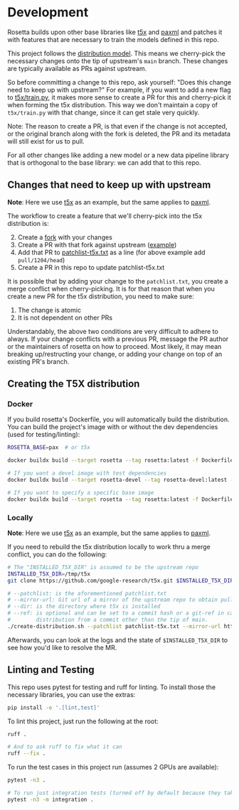 # Development
Rosetta builds upon other base libraries like [t5x](https://github.com/google-research/t5x)
and [paxml](https://github.com/google/paxml) and patches it with features
that are necessary to train the models defined in this repo.

This project follows the [distribution model](https://opensource.com/article/18/7/forks-vs-distributions). This means
we cherry-pick the necessary changes onto the tip of upstream's `main` branch. These changes are typically available as PRs
against upstream.

So before committing a change to this repo, ask yourself: "Does this change need to keep up with
upstream?" For example, if you want to add a new flag to [t5x/train.py](https://github.com/google-research/t5x/blob/main/t5x/train.py),
it makes more sense to create a PR for this and cherry-pick it when forming the t5x distribution.
This way we don't maintain a copy of `t5x/train.py` with that change, since it can get stale
very quickly.

Note: The reason to create a PR, is that even if the change is not accepted, or the original
branch along with the fork is deleted, the PR and its metadata will still exist for us to
pull.

For all other changes like adding a new model or a new data pipeline library that is orthogonal to
the base library: we can add that to this repo.

## Changes that need to keep up with upstream
**Note**: Here we use [t5x](https://github.com/google-research/t5x) as an example, but the same applies to [paxml](https://github.com/google/paxml).

The workflow to create a feature that we'll cherry-pick into the t5x distribution is:

2. Create a [fork](https://github.com/google-research/t5x/fork) with your changes
3. Create a PR with that fork against upstream ([example](https://github.com/google-research/t5x/pull/1204))
4. Add that PR to [patchlist-t5x.txt](../patchlist-t5x.txt) as a line (for above example add `pull/1204/head`)
5. Create a PR in this repo to update patchlist-t5x.txt

It is possible that by adding your change to the `patchlist.txt`, you create a merge conflict
when cherry-picking. It is for that reason that when you create a new PR for the t5x
distribution, you need to make sure:

1. The change is atomic
2. It is not dependent on other PRs

Understandably, the above two conditions are very difficult to adhere to always. If your change
conflicts with a previous PR, message the PR author or the maintainers of rosetta on how to
proceed. Most likely, it may mean breaking up/restructing your change, or adding your change
on top of an existing PR's branch.

## Creating the T5X distribution

### Docker
If you build rosetta's Dockerfile, you will automatically build the distribution.
You can build the project's image with or without the dev dependencies (used for testing/linting):
```bash
ROSETTA_BASE=pax  # or t5x

docker buildx build --target rosetta --tag rosetta:latest -f Dockerfile.${ROSETTA_BASE} .

# If you want a devel image with test dependencies
docker buildx build --target rosetta-devel --tag rosetta-devel:latest -f Dockerfile.${ROSETTA_BASE} .

# If you want to specify a specific base image
docker buildx build --target rosetta --tag rosetta:latest -f Dockerfile.${ROSETTA_BASE} --build-arg BASE_IMAGE=ghcr.io/nvidia/${ROSETTA_BASE}:nightly-2023-05-01 .
```

### Locally
**Note**: Here we use [t5x](https://github.com/google-research/t5x) as an example, but the same applies to [paxml](https://github.com/google/paxml).

If you need to rebuild the t5x distribution locally to work thru a merge conflict,
you can do the following:
```bash
# The "INSTALLED_T5X_DIR" is assumed to be the upstream repo
INSTALLED_T5X_DIR=/tmp/t5x
git clone https://github.com/google-research/t5x.git $INSTALLED_T5X_DIR

# --patchlist: is the aforementioned patchlist.txt 
# --mirror-url: Git url of a mirror of the upstream repo to obtain pull requests or branches
# --dir: is the directory where t5x is installed
# --ref: is optional and can be set to a commit hash or a git-ref in case you want to build the
#        distribution from a commit other than the tip of main.
./create-distribution.sh --patchlist patchlist-t5x.txt --mirror-url https://github.com/google-research/t5x.git --dir $INSTALLED_T5X_DIR --ref 79909538d7d98a46966cc683ec7fa606b0f7cf78
```

Afterwards, you can look at the logs and the state of `$INSTALLED_T5X_DIR` to see how you'd like
to resolve the MR.

## Linting and Testing
This repo uses pytest for testing and ruff for linting. To install those the necessary libraries, you can
use the extras:
```bash
pip install -e '.[lint,test]'
```

To lint this project, just run the following at the root:
```bash
ruff .

# And to ask ruff to fix what it can
ruff --fix .
```

To run the test cases in this project run (assumes 2 GPUs are available):
```bash
pytest -n3 .

# To run just integration tests (turned off by default because they take longer)
pytest -n3 -m integration .
```
